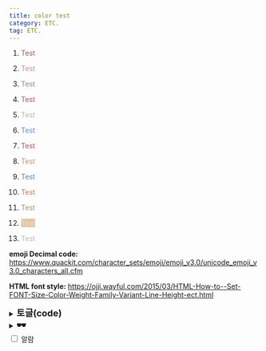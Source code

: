 ```yaml
---
title: color test
category: ETC.
tag: ETC.
---
```


1. <span style="color:#A05A54">Test</span>

2. <span style="color:#C99385">Test</span>

3. <span style="color:#86937A">Test</span> 

4. <span style="color:#A95762">Test</span> 

5. <span style="color:#C2B7A1">Test</span> 

6. <span style="color:#648BC6">Test</span>

7. <span style="color:#A95762">Test</span> 

8. <span style="color:#C59470">Test</span> 

9. <span style="color:#617EB4">Test</span>

10. <span style="color:#C57B59">Test</span>

11. <span style="color:#9F9875">Test</span> 

12. <span style="background-color:#E2C5A3; color:#F2D8D3">Test</span>

13. <span style="color:#BDB8C1">Test</span> 



**emoji Decimal code:**
<https://www.quackit.com/character_sets/emoji/emoji_v3.0/unicode_emoji_v3.0_characters_all.cfm>

**HTML font style:**
<https://ojji.wayful.com/2015/03/HTML-How-to--Set-FONT-Size-Color-Weight-Family-Variant-Line-Height-ect.html>



<details>
<summary><b><font size=4>토글(code)</font></b></summary>
<div markdown="1">
<code>
  안녕하세요. 그냥 학생입니다. 
  공부한 것을 기록하기 위한 블로그입니다. 
  운이 좋아 공부를 계속하고 있습니다. 
  수정해야 할 내용이 있다면 <a href="mailto:info@example.com?subject=subject&cc=cc@example.com">yein4452@yonsei.ac.kr </a>로 메일 부탁드립니다.
</code>
</div>
</details>

<details>
<summary><b><font size=4>&#128374;</font></b></summary>
자기 객관화를 잘 하는 사람입니다. 꾸준히 타인과 비교하고 채찍질하되 낙담하지 않고 스스로를 발전시키는 데에 큰 재능이 있습니다. 다른 사람들보다 시작은 늦었지만 이와 같은 재능을 활용하여 단기간에 현실적으로 도달할 수 있는 최대의 결과를 만들어내는 것에 성취감을 느낍니다.<br>
<br>
    현 소속 기업에서 자연어처리 관련 개발을 담당하고 있으며, 담당 업무에 대한 흥미와 만족도가 높습니다. 제가 느끼는 업무에 대한 흥미와 만족도는 개발물 품질에 따른 성취감과 비례합니다. 따라서 업무에 대한 흥미 유지를 위해 개발자로서의 역량을 발전시키고자 꾸준히 새로운 기술을 익히고 있습니다. <br>
<br>
    현 소속 기업에서의 업무가 만족스러움에도 넥슨에 지원한 이유는 성취감 때문입니다. 업무의 연장선이자 저의 취미는 제가 개발한 모델을 api로 올려 사용해 보는 것입니다. 저의 개발물이 반환하는 결과를 시각적으로 확인하는 것으로부터 성취감을 느낍니다. 이러한 성취감을 가장 크게 느낄 수 있는 곳이 게임 산업이라고 생각합니다. 넥슨에서 필요로 하는 능력이 제가 지닌 능력과 유사하고, 제가 기여한 개발물을 통해 느낄 성취감을 가장 극대화 해 줄 수 있는 기업이 넥슨이라 생각되어 지원하게 되었습니다. <br>
<br>
    자연어처리에 대한 관심은 언어학에 대한 학문적 궁금증에서 시작되었습니다. 학사 수학 기간 중 교환 학생으로 독일에 머문 1년간 다국적 교류를 통해 소통에 대한 시야가 확장되어 소통의 매개체인 언어를 공부하고자 대학원에 진학하였습니다. 대학원 진학 이후 언어학 하위 분야들에 대한 학문적 궁금증을 해소하고자 타 언어학과 강의들을 따로 수강하였습니다. 이는 언어학적 시각을 넓히는 데에 큰 도움이 되었습니다. 자연어처리는 대학원 지도 교수님의 가르침을 받으며 처음 접하게 되었습니다. 처음 접한 자연어처리는 생소하고 어려웠지만 매우 매력적으로 느껴졌습니다. 이러한 이유로 지도 교수님께 자연어처리를 보다 깊이 공부하고 싶다는 의견을 전하였고, 자연어처리 기술을 통해 독어학 연구를 진행 중이신 성균관 대학교 홍 교수님을 소개 받아 언어학 전공자로서 알아야 할 기초적인 자연어처리 이론과 기술을 배웠습니다. 그러나 문과생에게 인공지능은 여전히 먼 존재였습니다. 따라서 인공지능에 대해 보다 깊이 있게 공부하기 위해 다양한 교육에 참여하였습니다.<br>
<br>
    처음 참여한 교육은 양재R&D혁신허브 AI스쿨과 KAIST가 공동으로 주최한 ‘인공지능 실무자 양성과정’입니다. 해당 교육을 이수하며 인공지능 모델에 대한 기초 이론, 교육 당시 많이 사용되고 있던 모델 종류 그리고 모델을 만드는 방법 등을 습득하였습니다. 두 번째로 참여한 교육은 고려대학교 전학 언어학과에서 주최한 ‘2020 전산언어학 겨울학교: 딥러닝’입니다. 해당 교육에서는 자연어처리에 대한 지식을 보다 구체적으로 쌓을 수 있었습니다.<br>
    <br>
    이후 2020 전산언어학 겨울학교를 주관하신 교수님의 전산 언어학 강의를 두 학기간 수강 및 청강하며 언어학과 인공지능을 융합하여 사고하는 방법과 언어학과 인공지능 지식을 기반으로 특수 도메인에 접근하는 방법에 대해 배웠습니다. 특히 ‘자연어처리 특수과제’ 강의에서 알게 된 Biomedical NLP에 흥미를 두고 있던 당시, 인공지능 기반 헬스케어 플랫폼 회사인 ㈜아크릴을 알게 되어 해당 기업에 인공지능 개발자로 입사하였습니다. 입사 후 처음 만든 모델은 우울증 판별에 사용된 감성 분류 모델입니다. 연세대학교 국어국문학과 강의 ‘국어정보학특강’에서 배운 한국어 감성 분석 및 감정 표현 분류 지식을 기반으로 32종의 한국어 감성 분류 모델을 만들었습니다. 해당 모델은 현재 우울증 판별 사업, 아동 돌보미 봇 사업, 역사 인물 복원 사업 등 다양한 사업에 활용되고 있습니다.<br>
<br>
    언어학을 공부한 이력은 자연어처리 모델 개발 및 데이터 처리에 꾸준히 긍정적인 영향을 주고 있습니다. 언어학 지식과 인공지능 기술이 융합된 저의 능력을 게임 개발에 기여하여 몰입도 높은 입체적인 게임 개발에 도움이 되고 싶습니다.  여전히 제 기술적 능력은 투박한 돌덩이와 같지만 유연하게 다듬어질 수 있는 사람이라고 스스로 믿고 있습니다. 입사 이후 더 발전할 저의 가치를 눈여겨봐 주시길 부탁드립니다. 감사합니다.<br>
</details>

<label>
  <input role="switch" type="checkbox" />
  <span>알람</span>
</label>
